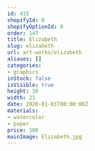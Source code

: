 ```yaml
---
id: 415
shopifyId: 0
shopifyOptionId: 0
order: 147
title: Elizabeth
slug: elizabeth
url: art-works/elizabeth
aliases: []
categories:
- graphics
inStock: false
isVisible: true
height: 30
width: 21
date: 2020-01-01T00:00:00Z
materials:
- watercolor
- paper
price: 100
mainImage: Elizabeth.jpg
---
```

